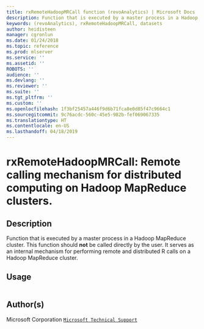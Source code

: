 ```yaml
---
title: rxRemoteHadoopMRCall function (revoAnalytics) | Microsoft Docs
description: Function that is executed by a master process in a Hadoop MapReduce cluster. This function should **not** be called directly by the user. It serves as an internal mechanism for performing remote and distributed R calls on  a Hadoop MapReduce cluster.
keywords: (revoAnalytics), rxRemoteHadoopMRCall, datasets
author: heidisteen
manager: cgronlun
ms.date: 01/24/2018
ms.topic: reference
ms.prod: mlserver
ms.service: ''
ms.assetid: ''
ROBOTS: ''
audience: ''
ms.devlang: ''
ms.reviewer: ''
ms.suite: ''
ms.tgt_pltfrm: ''
ms.custom: ''
ms.openlocfilehash: 1f3bf25457a446f9d6b71fca8e0d85f47c9664c1
ms.sourcegitcommit: 9c76acdc-560c-45e5-982b-fef069067335
ms.translationtype: HT
ms.contentlocale: en-US
ms.lasthandoff: 04/18/2019
---
```

 # <a name="rxremotehadoopmrcall--remote-calling-mechanism-for-distributed-computing-on-hadoop-mapreduce-clusters"></a>rxRemoteHadoopMRCall:  Remote calling mechanism for distributed computing on Hadoop MapReduce clusters. 
 ## <a name="description"></a>Description
 Function that is executed by a master process in a Hadoop MapReduce cluster.
This function should **not** be called directly by the user. It serves as an internal mechanism for performing remote and distributed R calls on a Hadoop MapReduce cluster. 
 
 
 ## <a name="usage"></a>Usage

```   rxRemoteHadoopMRCall() 
```
 
 ## <a name="authors"></a>Author(s)
 
Microsoft Corporation [`Microsoft Technical Support`](https://go.microsoft.com/fwlink/?LinkID=698556&clcid=0x409)

 
 
 

